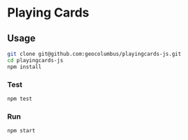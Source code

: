 # Playing Cards

## Usage

```bash
git clone git@github.com:geocolumbus/playingcards-js.git
cd playingcards-js
npm install
```

### Test

```bash
npm test
```

### Run

```bash
npm start
```
